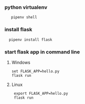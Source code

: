 ### python virtualenv
```shell
   pipenv shell
```

### install flask

```shell
  pipenv install flask
```

### start flask app in command line

  1. Windows
  
      ```shell
      set FLASK_APP=hello.py
      flask run
      ```
      
  2. Linux
     ```shell
      export FLASK_APP=hello.py
      flask run
     ```